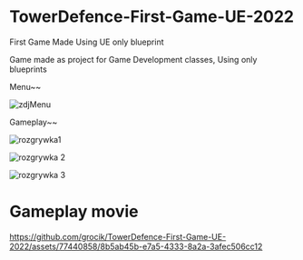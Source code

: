 # TowerDefence-First-Game-UE-2022
 First Game Made Using UE only blueprint

 Game made as project for Game Development classes, Using only blueprints

 Menu~~
 
![zdjMenu](https://github.com/grocik/TowerDefence-First-Game-UE-2022/assets/77440858/cfedba61-b7b1-4430-9f62-0d32ea52f576)

Gameplay~~

![rozgrywka1](https://github.com/grocik/TowerDefence-First-Game-UE-2022/assets/77440858/d397121c-6a24-45ec-9bf8-7b72c58e558d)

![rozgrywka 2](https://github.com/grocik/TowerDefence-First-Game-UE-2022/assets/77440858/d4739966-5e88-4761-9dca-85d7a3292fd7)

![rozgrywka 3](https://github.com/grocik/TowerDefence-First-Game-UE-2022/assets/77440858/e680522d-0ad2-4937-b8d1-f2bccb760f6c)

# Gameplay movie 
https://github.com/grocik/TowerDefence-First-Game-UE-2022/assets/77440858/8b5ab45b-e7a5-4333-8a2a-3afec506cc12

